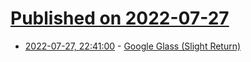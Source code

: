 # [Published on 2022-07-27](index.md)

* [2022-07-27, 22:41:00](https://soylentnews.org/article.pl?sid=22/07/27/0126216&from=rss) - [Google Glass (Slight Return)](https://soylentnews.org/article.pl?sid=22/07/27/0126216&from=rss)
